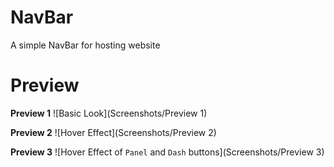 # NavBar
A simple NavBar for hosting website
# Preview 

**Preview 1**
![Basic Look](Screenshots/Preview 1)

**Preview 2**
![Hover Effect](Screenshots/Preview 2)

**Preview 3**
![Hover Effect of `Panel` and `Dash` buttons](Screenshots/Preview 3)
